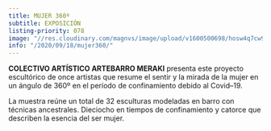 ```yaml
---
title: MUJER 360º
subtitle: EXPOSICIÓN
listing-priority: 078
image: "//res.cloudinary.com/magnvs/image/upload/v1600500698/hosw4q7cw9r4rfymhy8c.jpg"
info: "/2020/09/18/mujer360/"
---
```


**COLECTIVO ARTÍSTICO ARTEBARRO MERAKI** presenta este proyecto escultórico de once artistas que resume el sentir y la mirada de la mujer en un ángulo de 360º en el período de confinamiento debido al Covid–19.

La muestra reúne un total de 32 esculturas modeladas en barro con técnicas ancestrales. Dieciocho en tiempos de confinamiento y catorce que describen la esencia del ser mujer.

